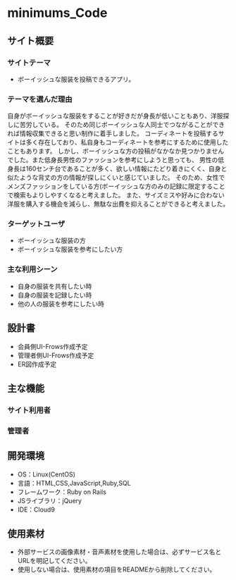 # minimums_Code

## サイト概要
### サイトテーマ
- ボーイッシュな服装を投稿できるアプリ。


### テーマを選んだ理由
自身がボーイッシュな服装をすることが好きだが身長が低いこともあり、洋服探しに苦労している。
そのため同じボーイッシュな人同士でつながることができれば情報収集できると思い制作に着手しました。
コーディネートを投稿するサイトは多く存在しており、私自身もコーディネートを参考にするために使用したこともあります。
しかし、ボーイッシュな方の投稿がなかなか見つかりませんでした。また低身長男性のファッションを参考にしようと思っても、
男性の低身長は160センチ台であることが多く、欲しい情報にたどり着きにくく、自身と似たような背丈の方の情報が探しにくいと感じていました。
そのため、女性でメンズファッションをしている方(ボーイッシュな方のみの記録に限定することで検索もよりしやすくなると考えました。
また、サイズミスや好みに合わない洋服を購入する機会を減らし、無駄な出費を抑えることができると考えました。

### ターゲットユーザ
- ボーイッシュな服装の方
- ボーイッシュな服装を参考にしたい方


### 主な利用シーン
- 自身の服装を共有したい時
- 自身の服装を記録したい時
- 他の人の服装を参考にしたい時


## 設計書
- 会員側UI-Frows作成予定
- 管理者側UI-Frows作成予定
- ER図作成予定


## 主な機能
### サイト利用者

### 管理者


## 開発環境
- OS：Linux(CentOS)
- 言語：HTML,CSS,JavaScript,Ruby,SQL
- フレームワーク：Ruby on Rails
- JSライブラリ：jQuery
- IDE：Cloud9

## 使用素材
- 外部サービスの画像素材・音声素材を使用した場合は、必ずサービス名とURLを明記してください。
- 使用しない場合は、使用素材の項目をREADMEから削除してください。